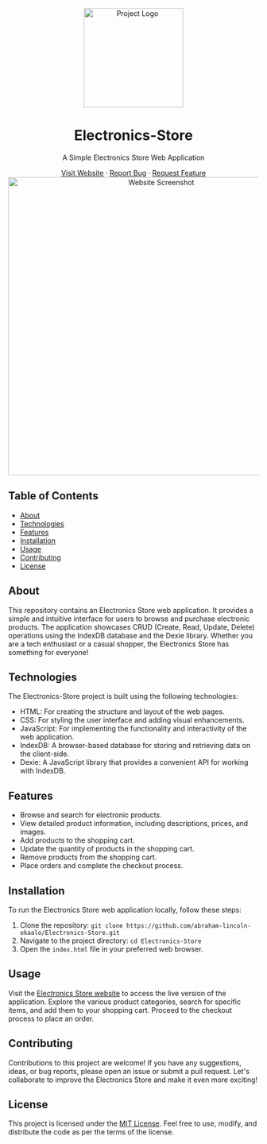 <div align="center">
  <img src="https://github.com/abraham-lincoln-okaalo/Electronics-Store/raw/master/img/logo.png" alt="Project Logo" width="200">
  <h1>Electronics-Store</h1>
  <p>A Simple Electronics Store Web Application</p>
  <a href="https://electronics-store-sigma.vercel.app/">Visit Website</a>
  ·
  <a href="https://github.com/abraham-lincoln-okaalo/Electronics-Store/issues">Report Bug</a>
  ·
  <a href="https://github.com/abraham-lincoln-okaalo/Electronics-Store/issues">Request Feature</a>
</div>

<div align="center">
  <img src="https://github.com/abraham-lincoln-okaalo/Electronics-Store/raw/master/img/screenshot.png" alt="Website Screenshot" width="600">
</div>

## Table of Contents
- [About](#about)
- [Technologies](#technologies)
- [Features](#features)
- [Installation](#installation)
- [Usage](#usage)
- [Contributing](#contributing)
- [License](#license)

## About
This repository contains an Electronics Store web application. It provides a simple and intuitive interface for users to browse and purchase electronic products. The application showcases CRUD (Create, Read, Update, Delete) operations using the IndexDB database and the Dexie library. Whether you are a tech enthusiast or a casual shopper, the Electronics Store has something for everyone!

## Technologies
The Electronics-Store project is built using the following technologies:

- HTML: For creating the structure and layout of the web pages.
- CSS: For styling the user interface and adding visual enhancements.
- JavaScript: For implementing the functionality and interactivity of the web application.
- IndexDB: A browser-based database for storing and retrieving data on the client-side.
- Dexie: A JavaScript library that provides a convenient API for working with IndexDB.

## Features
- Browse and search for electronic products.
- View detailed product information, including descriptions, prices, and images.
- Add products to the shopping cart.
- Update the quantity of products in the shopping cart.
- Remove products from the shopping cart.
- Place orders and complete the checkout process.

## Installation
To run the Electronics Store web application locally, follow these steps:

1. Clone the repository: `git clone https://github.com/abraham-lincoln-okaalo/Electronics-Store.git`
2. Navigate to the project directory: `cd Electronics-Store`
3. Open the `index.html` file in your preferred web browser.

## Usage
Visit the [Electronics Store website](https://electronics-store-sigma.vercel.app/) to access the live version of the application. Explore the various product categories, search for specific items, and add them to your shopping cart. Proceed to the checkout process to place an order.

## Contributing
Contributions to this project are welcome! If you have any suggestions, ideas, or bug reports, please open an issue or submit a pull request. Let's collaborate to improve the Electronics Store and make it even more exciting!

## License
This project is licensed under the [MIT License](LICENSE). Feel free to use, modify, and distribute the code as per the terms of the license.
